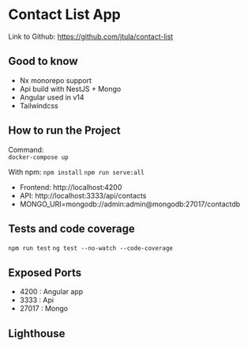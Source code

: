 # Contact List App

Link to Github: https://github.com/jtula/contact-list  

## Good to know
- Nx monorepo support
- Api build with NestJS + Mongo
- Angular used in v14
- Tailwindcss

## How to run the Project
Command:  
`docker-compose up`

With npm:
 `npm install`
 `npm run serve:all`

 - Frontend: http://localhost:4200
 - API: http://localhost:3333/api/contacts
 - MONGO_URI=mongodb://admin:admin@mongodb:27017/contactdb

## Tests and code coverage
 `npm run test`
 `ng test --no-watch --code-coverage`

## Exposed Ports
 - 4200  : Angular app
 - 3333  : Api
 - 27017 : Mongo

## Lighthouse




